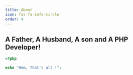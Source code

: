 ```yaml
---
title: About
icon: fas fa-info-circle
order: 4
---
```


A  Father,  A Husband,  A son and A PHP Developer!
---


```php
<?php

echo "Hmm, That's all !";
```



